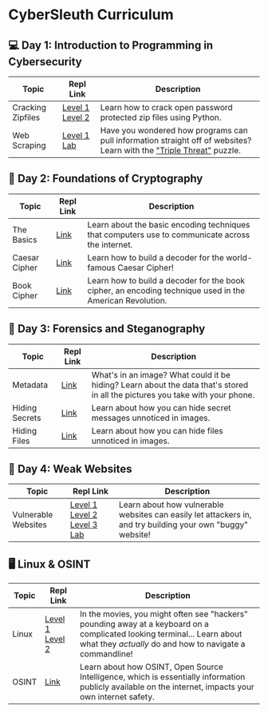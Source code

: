 # CyberSleuth Curriculum

## 💻 Day 1: Introduction to Programming in Cybersecurity
| Topic  | Repl Link       | Description |
|-----------|------------------|-------------------------------------------------------------------------------------|
| Cracking Zipfiles   | [Level 1](https://replit.com/@EmilyChen10/Crack-Zip-1) [Level 2](https://replit.com/@EmilyChen10/Crack-Zip-2) | Learn how to crack open password protected zip files using Python.    | 
| Web Scraping   | [Level 1](https://replit.com/@EmilyChen10/Webscraping-1) [Lab](https://replit.com/@EmilyChen10/Template-Webscraping-2)     | Have you wondered how programs can pull information straight off of websites? Learn with the ["Triple Threat"](https://triplethreat.emilychen10.repl.co/) puzzle. |
## 🔑 Day 2: Foundations of Cryptography
| Topic  | Repl Link       | Description |
|-----------|------------------|-------------------------------------------------------------------------------------|
| The Basics   | [Link](https://replit.com/@EmilyChen10/Encode-and-Encrypt) | Learn about the basic encoding techniques that computers use to communicate across the internet. | 
| Caesar Cipher  | [Link](https://replit.com/@EmilyChen10/Caesar-Cipher)     | Learn how to build a decoder for the world-famous Caesar Cipher! |
| Book Cipher  | [Link](https://replit.com/@EmilyChen10/Book-Cipher)     | Learn how to build a decoder for the book cipher, an encoding technique used in the American Revolution. |
## 🔎 Day 3: Forensics and Steganography
| Topic  | Repl Link       | Description |
|-----------|------------------|-------------------------------------------------------------------------------------|
| Metadata   | [Link](https://replit.com/@EmilyChen10/Whats-in-an-image) | What's in an image? What could it be hiding? Learn about the data that's stored in all the pictures you take with your phone.    | 
| Hiding Secrets  | [Link](https://replit.com/@EmilyChen10/Hiding-Secrets-Strings)     | Learn about how you can hide secret messages unnoticed in images. |
| Hiding Files  | [Link](https://replit.com/@EmilyChen10/Hiding-Secrets-Files)     | Learn about how you can hide files unnoticed in images. |
## 🐛 Day 4: Weak Websites
| Topic  | Repl Link       | Description |
|-----------|------------------|-------------------------------------------------------------------------------------|
| Vulnerable Websites  | [Level 1](https://pandalo.emilychen10.repl.co/) [Level 2](https://adminsecretio.emilychen10.repl.co/) [Level 3](https://aeroquant.emilychen10.repl.co/) [Lab](https://replit.com/@EmilyChen10/template) | Learn about how vulnerable websites can easily let attackers in, and try building your own "buggy" website!  |
## 🖥 Linux & OSINT
| Topic  | Repl Link       | Description |
|-----------|------------------|-------------------------------------------------------------------------------------|
| Linux  | [Level 1](https://replit.com/@EmilyChen10/Linux-Level-1) [Level 2](https://replit.com/@EmilyChen10/Linux-Level-2) | In the movies, you might often see "hackers" pounding away at a keyboard on a complicated looking terminal... Learn about what they *actually* do and how to navigate a commandline! | 
| OSINT  | [Link](https://archive.org/web/) | Learn about how OSINT, Open Source Intelligence, which is essentially information publicly available on the internet, impacts your own internet safety. | 